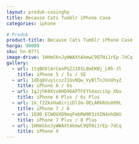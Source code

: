 ```yaml
---
layout: produk-casinghp
title: Because Cats Tumblr iPhone Case
categories: iphone

# Produk
product-title: Because Cats Tumblr iPhone Case
harga: 90000
sku: hn-0771
image-drive: 1HHmSknJyWWAXtAkmwC9QTHi1rEp-7dCq
gallery:
  - url: 1tqBOXlArCeoPGZJ101L8mEKNj_LRh-Jl
    title: iPhone 5 / 5s / SE
  - url: 1dEq8VuyicszI1UvNQw_VyBlTnJXnUhyZ
    title: iPhone 6 / 6s
  - url: 1gJjhK0Xto8HD96APTFEYS4azciGp_Xbv
    title: iPhone 6 Plus / 6s Plus
  - url: 1k_f2ZkxHa8iriiDlIm-OELARkRduX09L
    title: iPhone 7 / 8
  - url: 1EOD_ECWQUXD9mqFmbRW9R3zXIN4nhQ6U
    title: iPhone 7 Plus / 8 Plus
  - url: 1HHmSknJyWWAXtAkmwC9QTHi1rEp-7dCq
    title: iPhone X
---
```

